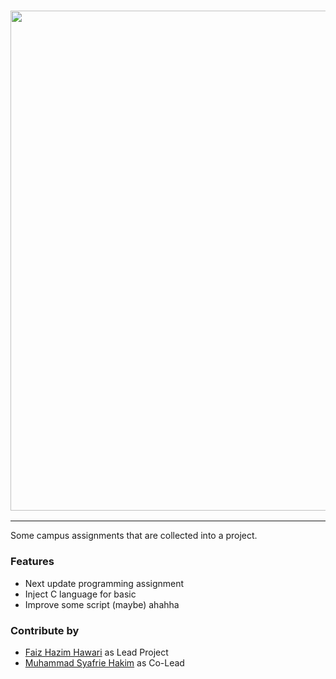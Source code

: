 <h3 align="center"><a href="https://github.com/Zazaaw/Dasar-Pemrograman-USU"><img src="https://github.com/Zazaaw/Dasar-Pemrograman-USU/blob/main/banner%20random%20project%pt2.png" width="800px"></a></h3>

---

Some campus assignments that are
collected into a project.

### Features
- Next update programming assignment
- Inject C language for basic 
- Improve some script (maybe) ahahha

### Contribute by
- [Faiz Hazim Hawari](https://www.instagram.com/faizhazimhawarii/) as Lead Project
- [Muhammad Syafrie Hakim](https://www.instagram.com/mhdsyafriehakim/) as Co-Lead
